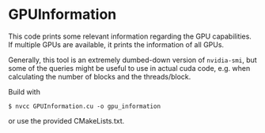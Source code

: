 # GPUInformation

This code prints some relevant information regarding the GPU capabilities. If multiple GPUs are available, 
it prints the information of all GPUs.

Generally, this tool is an extremely dumbed-down version of `nvidia-smi`, but some of the queries might be
useful to use in actual cuda code, e.g. when calculating the number of blocks and the threads/block.

Build with 
```shell script
$ nvcc GPUInformation.cu -o gpu_information
```
or use the provided CMakeLists.txt.